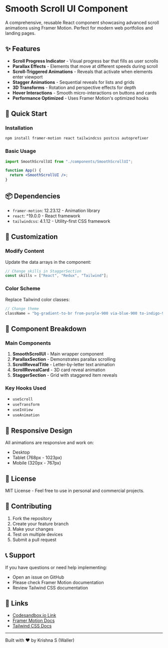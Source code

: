 # Smooth Scroll UI Component

A comprehensive, reusable React component showcasing advanced scroll animations using Framer Motion. Perfect for modern web portfolios and landing pages.

## ✨ Features

- **Scroll Progress Indicator** - Visual progress bar that fills as user scrolls
- **Parallax Effects** - Elements that move at different speeds during scroll
- **Scroll-Triggered Animations** - Reveals that activate when elements enter viewport
- **Stagger Animations** - Sequential reveals for lists and grids
- **3D Transforms** - Rotation and perspective effects for depth
- **Hover Interactions** - Smooth micro-interactions on buttons and cards
- **Performance Optimized** - Uses Framer Motion's optimized hooks

## 🚀 Quick Start

### Installation

```bash
npm install framer-motion react tailwindcss postcss autoprefixer
```

### Basic Usage

```jsx
import SmoothScrollUI from "./components/SmoothScrollUI";

function App() {
  return <SmoothScrollUI />;
}
```

## 📦 Dependencies

- `framer-motion`: 12.23.12 - Animation library
- `react`: ^19.0.0 - React framework
- `tailwindcss`: 4.1.12 - Utility-first CSS framework

## 🎨 Customization

### Modify Content

Update the data arrays in the component:

```jsx
// Change skills in StaggerSection
const skills = ["React", "Redux", "Tailwind"];
```

### Color Scheme

Replace Tailwind color classes:

```jsx
// Change theme
className = "bg-gradient-to-br from-purple-900 via-blue-900 to-indigo-900";
```

## 🧩 Component Breakdown

### Main Components

1. **SmoothScrollUI** - Main wrapper component
2. **ParallaxSection** - Demonstrates parallax scrolling
3. **ScrollRevealTitle** - Letter-by-letter text animation
4. **ScrollRevealCard** - 3D card reveal animation
5. **StaggerSection** - Grid with staggered item reveals

### Key Hooks Used

- `useScroll`
- `useTransform`
- `useInView`
- `useAnimation`

## 📱 Responsive Design

All animations are responsive and work on:

- Desktop
- Tablet (768px - 1023px)
- Mobile (320px - 767px)

## 📄 License

MIT License - Feel free to use in personal and commercial projects.

## 🤝 Contributing

1. Fork the repository
2. Create your feature branch
3. Make your changes
4. Test on multiple devices
5. Submit a pull request

## 📞 Support

If you have questions or need help implementing:

- Open an issue on GitHub
- Please check Framer Motion documentation
- Review Tailwind CSS documentation

## 🔗 Links

- [Codesandbox.io Link](https://codesandbox.io/p/sandbox/smooth-scroll-ui-component-s4jg33)
- [Framer Motion Docs](https://www.framer.com/motion/)
- [Tailwind CSS Docs](https://tailwindcss.com/docs)

---

Built with ❤️ by Krishna S (Waller)
